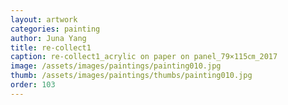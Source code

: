 ```yaml
---
layout: artwork
categories: painting
author: Juna Yang
title: re-collect1
caption: re-collect1_acrylic on paper on panel_79×115㎝_2017
image: /assets/images/paintings/painting010.jpg
thumb: /assets/images/paintings/thumbs/painting010.jpg
order: 103
---
```

